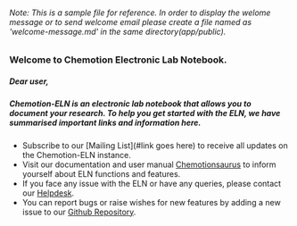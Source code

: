 ###### Note: This is a sample file for reference. In order to display the welome message or to send welcome email please create a file named as 'welcome-message.md' in the same directory(app/public).

###  Welcome to Chemotion Electronic Lab Notebook.


##### Dear user,

##### Chemotion-ELN is an electronic lab notebook that allows you to document your research. To help you get started with the ELN, we have summarised important links and information here.

* Subscribe to our [Mailing List](#link goes here) to receive all updates on the Chemotion-ELN instance.
* Visit our documentation and user manual [Chemotionsaurus](https://eln.chemotion.net/chemotionsaurus/docs/eln/videos_eln) to inform yourself about ELN functions and features.
* If you face any issue with the ELN or have any queries, please contact our [Helpdesk](https://helpdesk.nfdi4chem.de/).
* You can report bugs or raise wishes for new features by adding a new issue to our [Github Repository](https://github.com/ComPlat/chemotion_ELN).

